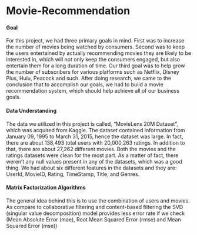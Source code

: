 # Movie-Recommendation
#### Goal
For this project, we had three primary goals in mind. First was to increase the number of movies being watched by consumers. Second was to keep the users entertained by actually recommending movies they are likely to be interested in, which will not only keep the consumers engaged, but also entertain them for a long duration of time. Our third goal was to help grow the number of subscribers for various platforms such as Netflix, Disney Plus, Hulu, Peacock and such. After doing research, we came to the conclusion that to accomplish our goals, we had to build a movie recommendation system, which should help achieve all of our business goals.
#### Data Understanding
The data we utilized in this project is called, “MovieLens 20M Dataset”, which was acquired from Kaggle. The dataset contained information from January 09, 1995 to March 31, 2015, hence the dataset was large. In fact, there are about 138,493 total users with 20,000,263 ratings. In addition to that, there are about 27,262 different movies. Both the movies and the ratings datasets were clean for the most part. As a matter of fact, there weren’t any null values present in any of the datasets, which was a good thing. We had about six different features in the datasets and they are: UserId, MovieID, Rating, TimeStamp, Title, and Genres.
#### Matrix Factorization Algorithms
The general idea behind this is to use the combination of users and movies. As compare to collaborative filtering and content-based filtering the SVD (singular value decomposition) model provides less error rate if we check (Mean Absolute Error (mae), Root Mean Squared Error (rmse) and Mean Squared Error (mse))

